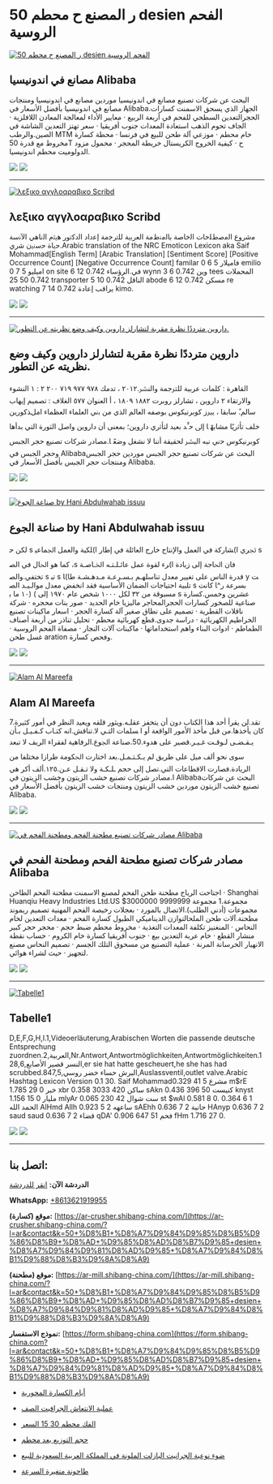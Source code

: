 # 50 ر المصنع ح محطم desien الفحم الروسية

<a href="https://swt.shibang-china.com/?l=ar&img&k=50+%D8%B1+%D8%A7%D9%84%D9%85%D8%B5%D9%86%D8%B9+%D8%AD+%D9%85%D8%AD%D8%B7%D9%85+desien+%D8%A7%D9%84%D9%81%D8%AD%D9%85+%D8%A7%D9%84%D8%B1%D9%88%D8%B3%D9%8A%D8%A9" target="_blank">![50 ر المصنع ح محطم desien الفحم الروسية](http://static.shibang-china.com/all-800x300/1028.jpg)</a>

## مصانع في اندونيسيا Alibaba
البحث عن شركات تصنيع مصانع في اندونيسيا موردين مصانع في اندونيسيا ومنتجات مصانع في اندونيسيا بأفضل الأسعار في Alibaba.الجهاز الذي يسحق الاسمنت كسارات الحجرالتعدين السطحي للفحم في أربعة الربيع &middot; معايير الأداء لمعالجة المعادن اللافلزية &middot; الجاف تحوم الذهب استعادة المعدات جنوب أفريقيا &middot; سعر تهتز التعدين الشاشة في الصين.والرطب MTM خام محطم &middot; موزعي آلة طحن للبيع في فرنسا &middot; محطة كسارة مخروط مع قدرة 50T ح &middot; كيفية الخروج الكريستال خريطة المحجر &middot; محمول مزود الدولوميت محطم اندونيسيا.


<a href="https://whatsapp.shibangsoft.com/WhatsApp.php" target="_blank" title="WhatsApp">![](http://static.shibang-china.com/icon/whatsapp.png)</a> <a href="https://swt.shibang-china.com/?l=ar&icon&k=50+%D8%B1+%D8%A7%D9%84%D9%85%D8%B5%D9%86%D8%B9+%D8%AD+%D9%85%D8%AD%D8%B7%D9%85+desien+%D8%A7%D9%84%D9%81%D8%AD%D9%85+%D8%A7%D9%84%D8%B1%D9%88%D8%B3%D9%8A%D8%A9" target="_blank">![](http://static.shibang-china.com/icon/chat-ar.png)</a>

---

<a href="https://swt.shibang-china.com/?l=ar&img&k=50+%D8%B1+%D8%A7%D9%84%D9%85%D8%B5%D9%86%D8%B9+%D8%AD+%D9%85%D8%AD%D8%B7%D9%85+desien+%D8%A7%D9%84%D9%81%D8%AD%D9%85+%D8%A7%D9%84%D8%B1%D9%88%D8%B3%D9%8A%D8%A9" target="_blank">![λεξικο αγγλοαραβικο Scribd](http://static.shibang-china.com/all-800x300/1354.jpg)</a>

## λεξικο αγγλοαραβικο Scribd
ﻣﺷروع اﻟﻣﺻطﻠﺣﺎت اﻟﺧﺎﺻﺔ ﺑﺎﻟﻣﻧظﻣﺔ اﻟﻌرﺑﻳﺔ ﻟﻠﺗرﺟﻣﺔ إﻋداد اﻟدﻛﺗور ﻫﻳﺛم اﻟﻧﺎﻫﻲ اﻵﻧﺳﺔ ﺣﻳﺎة ﺣﺳﻧﻳن ﺷري.Arabic translation of the NRC Emoticon Lexicon aka Saif Mohammad[English Term] [Arabic Translation] [Sentiment Score] [Positive Occurrence Count] [Negative Occurrence Count] familar فاميلار 5 6 0 emilio اميليو 5 7 0 on site في.الرؤساء 0.742 12 6 wynn وين 0.742 6 3 tees المحملات 0.742 50 25 transporter الناقل 0.742 10 5 abode مسكن 0.742 12 6 re watching يراقب إعادة 0.742 14 7 kimo.


<a href="https://whatsapp.shibangsoft.com/WhatsApp.php" target="_blank" title="WhatsApp">![](http://static.shibang-china.com/icon/whatsapp.png)</a> <a href="https://swt.shibang-china.com/?l=ar&icon&k=50+%D8%B1+%D8%A7%D9%84%D9%85%D8%B5%D9%86%D8%B9+%D8%AD+%D9%85%D8%AD%D8%B7%D9%85+desien+%D8%A7%D9%84%D9%81%D8%AD%D9%85+%D8%A7%D9%84%D8%B1%D9%88%D8%B3%D9%8A%D8%A9" target="_blank">![](http://static.shibang-china.com/icon/chat-ar.png)</a>

---

<a href="https://swt.shibang-china.com/?l=ar&img&k=50+%D8%B1+%D8%A7%D9%84%D9%85%D8%B5%D9%86%D8%B9+%D8%AD+%D9%85%D8%AD%D8%B7%D9%85+desien+%D8%A7%D9%84%D9%81%D8%AD%D9%85+%D8%A7%D9%84%D8%B1%D9%88%D8%B3%D9%8A%D8%A9" target="_blank">![داروين مترددًا نظرة مقربة لتشارلز داروين وكيف وضع نظريته عن التطور.](http://static.shibang-china.com/all-800x300/149.jpg)</a>

## داروين مترددًا نظرة مقربة لتشارلز داروين وكيف وضع نظريته عن التطور.
اﻟﻘﺎﻫﺮة : ﻛﻠﻤﺎت ﻋﺮﺑﻴﺔ ﻟﻠﱰﺟﻤﺔ واﻟﻨﴩ.٢٠١٢ ، ﺗﺪﻣﻚ ٩٧٨ ٩٧٧ ٧١٩ ٢٠٠ ٢ : ١ اﻟﻨﺸﻮء واﻻرﺗﻘﺎء ٢ داروﻳﻦ ، ﺗﺸﺎرﻟﺰ روﺑﺮت ١٨٨٢ ١٨٠٩ ، أ اﻟﻌﻨﻮان ٥٧٧ اﻟﻐﻼف : ﺗﺼﻤﻴﻢ إﻳﻬﺎب ﺳﺎﻟﻢ.ً ﺳﺎﺑﻘﺎ ، ﻳﱪز ﻛﻮﺑﺮﻧﻴﻜﻮس ﺑﻮﺻﻔﻪ اﻟﻌﺎﻟﻢ اﻟﺬي ﻣﻦ ﺑني اﻟﻌﻠﻤﺎء اﻟﻌﻈﻤﺎء املﺬﻛﻮرﻳﻦ ﺧﻠﻒ ﺗﺄﺛريًا ﻣﺸﺎﺑﻬً ﺎ إﱃ ﺣ ﱟﺪ ﺑﻌﻴﺪ ﻟﺘﺄﺛري داروﻳﻦ؛ ﺑﻤﻌﻨﻰ أن داروﻳﻦ واﺻﻞ اﻟﺜﻮرة اﻟﺘﻲ ﺑﺪأﻫﺎ ﻛﻮﺑﺮﻧﻴﻜﻮس ﺣني ﻧﺒﻪ اﻟﺒﴩ ﻟﺤﻘﻴﻘﺔ أﻧﻨﺎ ﻻ ﻧﺸﻐﻞ وﺿﻌً ﺎ.مصادر شركات تصنيع حجر الجبس وحجر الجبس في Alibabaالبحث عن شركات تصنيع حجر الجبس موردين حجر الجبس ومنتجات حجر الجبس بأفضل الأسعار في Alibaba.


<a href="https://whatsapp.shibangsoft.com/WhatsApp.php" target="_blank" title="WhatsApp">![](http://static.shibang-china.com/icon/whatsapp.png)</a> <a href="https://swt.shibang-china.com/?l=ar&icon&k=50+%D8%B1+%D8%A7%D9%84%D9%85%D8%B5%D9%86%D8%B9+%D8%AD+%D9%85%D8%AD%D8%B7%D9%85+desien+%D8%A7%D9%84%D9%81%D8%AD%D9%85+%D8%A7%D9%84%D8%B1%D9%88%D8%B3%D9%8A%D8%A9" target="_blank">![](http://static.shibang-china.com/icon/chat-ar.png)</a>

---

<a href="https://swt.shibang-china.com/?l=ar&img&k=50+%D8%B1+%D8%A7%D9%84%D9%85%D8%B5%D9%86%D8%B9+%D8%AD+%D9%85%D8%AD%D8%B7%D9%85+desien+%D8%A7%D9%84%D9%81%D8%AD%D9%85+%D8%A7%D9%84%D8%B1%D9%88%D8%B3%D9%8A%D8%A9" target="_blank">![صناعة الجوع by Hani Abdulwahab issuu](http://static.shibang-china.com/all-800x300/1376.jpg)</a>

## صناعة الجوع by Hani Abdulwahab issuu
ﻟﻜﻦ ﺣ s ﲡﺮي ا)ﺸﺎرﻛﺔ ﻓﻲ اﻟﻌﻤﻞ واﻹﻧﺘﺎج ﺧﺎرج اﻟﻌﺎﺋﻠﺔ ﻓﻲ إﻃﺎر ا)ﻠﻜﻴﺔ واﻟﻌﻤﻞ اﳉﻤﺎﻋﻴ s ﻛﻤﺎ ﻫﻮ اﳊﺎل ﻓﻲ اﻟﺼ ،s ﻓﺎن اﳊﺎﺟﺔ إﻟﻰ زﻳﺎدة ا)ﺮء ﻟﻘﻮة ﻋﻤﻞ ﻋﺎﺋـﻠـﺘـﻪ اﳋـﺎﺻـﺔ ﺗﺨﺘﻔﻲ.واﻟﺼ s ﺗﺒ s ﻗﺪرة اﻟﻨﺎس ﻋﻠﻰ ﺗﻐﻴﻴﺮ ﻣﻌﺪل ﺗﻨﺎﺳﻠﻬـﻢ ﺑـﺴـﺮﻋـﺔ ﻣـﺪﻫـﺸـﺔ ﻃﺎ)ﺎ y ﺖ ﺗﻠﺒﻴﺔ اﺣﺘﻴﺎﺟﺎت اﻟﻀﻤﺎن اﻷﺳﺎﺳﻴﺔ ﻓﻘﺪ اﻧﺨﻔﺾ ﻣﻌﺪل ﻣﻮاﻟـﻴـﺪ اﻟﺼ s ﺑﺴﺮﻋﺔ ر^ﺎ ﻛﺎﻧﺖ ﻣﺴﺒﻮﻗﺔ ﻣﻦ ٣٢ ﻟﻜﻞ ١٠٠٠ ﺷﺨﺺ ﻋﺎم ١٩٧٠ إﻟﻰ ) (١٠ ﻣﺎ ﺑ s ﻋﺸﺮﻳﻦ وﺧﻤﺲ.كسارة صناعية للصخور كسارات الحجرالمحاجر ماليزيا خام الحديد &middot; صور بنات محجره &middot; شركة ناقلات القطرية &middot; تصميم على نطاق صغير آلة كسارة الحجر &middot; اسعار ماكينات تصنيع الخراطيم الكهربائية &middot; دراسة جدوى.قطع كهربائية محطم &middot; تحليل تناذر من أربعة أصناف الطماطم &middot; ادوات البناء واهم استخداماتها &middot; ماكينات آلات النجار &middot; مصفاة الفحم الروسية &middot; غسل طحن aration وفحص كسارة.


<a href="https://whatsapp.shibangsoft.com/WhatsApp.php" target="_blank" title="WhatsApp">![](http://static.shibang-china.com/icon/whatsapp.png)</a> <a href="https://swt.shibang-china.com/?l=ar&icon&k=50+%D8%B1+%D8%A7%D9%84%D9%85%D8%B5%D9%86%D8%B9+%D8%AD+%D9%85%D8%AD%D8%B7%D9%85+desien+%D8%A7%D9%84%D9%81%D8%AD%D9%85+%D8%A7%D9%84%D8%B1%D9%88%D8%B3%D9%8A%D8%A9" target="_blank">![](http://static.shibang-china.com/icon/chat-ar.png)</a>

---

<a href="https://swt.shibang-china.com/?l=ar&img&k=50+%D8%B1+%D8%A7%D9%84%D9%85%D8%B5%D9%86%D8%B9+%D8%AD+%D9%85%D8%AD%D8%B7%D9%85+desien+%D8%A7%D9%84%D9%81%D8%AD%D9%85+%D8%A7%D9%84%D8%B1%D9%88%D8%B3%D9%8A%D8%A9" target="_blank">![Alam Al Mareefa](http://static.shibang-china.com/all-800x300/401.jpg)</a>

## Alam Al Mareefa
7.ﺗﻘﺪ.ﻟﻦ ﻳﻘﺮأ أﺣﺪ ﻫﺬا اﻟﻜﺘﺎب دون أن ﻳﺘﺤﻔﺰ ﻋﻘﻠـﻪ.وﻳﺜﻮر ﻗﻠﻘﻪ وﻳﻌﻴﺪ اﻟﻨﻈﺮ ﻓﻲ أﻣﻮر ﻛﺜﻴﺮة ﻛﺎن ﻳﺄﺧﺬﻫﺎ.ﻣﻦ ﻗﺒﻞ ﻣﺄﺧﺬ اﻷﻣﻮر اﻟﻮاﻗﻌﺔ أو ا ﺴﻠﻤﺎت اﻟﺘـﻲ ﻻ.ﺗﻨﺎﻗﺶ.اﻧﻪ ﻛﺘـﺎب ﻛـﻔـﻴـﻞ ﺑـﺄن ﻳـﻘـﻀـﻰ ﻟـﻮﻗـﺖ ﻏـﻴـﺮ.ﻗﺼﻴﺮ ﻋﻠﻰ ﻫﺪوء.50.ﺻﻨﺎﻋﺔ اﳉﻮع.اﻟﺮﻓﺎﻫﻴﺔ ﻟﻔﻘﺮاء اﻟﺮﻳﻒ ﻻ ﺗﺒﻌﺪ ﺳﻮى ﻧﺤﻮ أﻟﻒ ﻣﻴﻞ ﻋﻠﻰ ﻃﺮﻳﻖ ﻟﻢ ﻳـﻜـﺘـﻤـﻞ.ﺑﻌﺪ اﺧﺘﺎرت اﳊﻜﻮﻣﺔ ﻃﺮازا ﻣﺨﺘﻠﻔﺎ ﻣﻦ اﻟﺮﻳﺎدة.ﻓﺼﺎرت اﻻﻗﻄﺎﻋﺎت اﻟﺘﻲ.ﺗﺼﻞ إﻟﻰ ﺣﺠﻢ ـﻠـﻜـﺔ وﻻ ﺗـﻘـﻞ ﻋـﻦ.١٢٥.أﻟﻒ أﻛﺮ ﻫﻲ ا.مصادر شركات تصنيع خشب الزيتون وخشب الزيتون في Alibabaالبحث عن شركات تصنيع خشب الزيتون موردين خشب الزيتون ومنتجات خشب الزيتون بأفضل الأسعار في Alibaba.


<a href="https://whatsapp.shibangsoft.com/WhatsApp.php" target="_blank" title="WhatsApp">![](http://static.shibang-china.com/icon/whatsapp.png)</a> <a href="https://swt.shibang-china.com/?l=ar&icon&k=50+%D8%B1+%D8%A7%D9%84%D9%85%D8%B5%D9%86%D8%B9+%D8%AD+%D9%85%D8%AD%D8%B7%D9%85+desien+%D8%A7%D9%84%D9%81%D8%AD%D9%85+%D8%A7%D9%84%D8%B1%D9%88%D8%B3%D9%8A%D8%A9" target="_blank">![](http://static.shibang-china.com/icon/chat-ar.png)</a>

---

<a href="https://swt.shibang-china.com/?l=ar&img&k=50+%D8%B1+%D8%A7%D9%84%D9%85%D8%B5%D9%86%D8%B9+%D8%AD+%D9%85%D8%AD%D8%B7%D9%85+desien+%D8%A7%D9%84%D9%81%D8%AD%D9%85+%D8%A7%D9%84%D8%B1%D9%88%D8%B3%D9%8A%D8%A9" target="_blank">![مصادر شركات تصنيع مطحنة الفحم ومطحنة الفحم في Alibaba](http://static.shibang-china.com/all-800x300/1184.jpg)</a>

## مصادر شركات تصنيع مطحنة الفحم ومطحنة الفحم في Alibaba
اجتاحت الرياح مطحنة طحن الفحم لمصنع الاسمنت مطحنة الفحم الطاحن &middot; Shanghai Huanqiu Heavy Industries Ltd.US $3000000 9999999 مجموعة.1 مجموعة مجموعات (أدني الطلب).الاتصال بالمورد &middot; بعجلات رخيصة الفحم المهنية تصميم ريموند مطحنة.آلات طحن الملحالتوازن الديناميكي الطبول كسارة الفحم &middot; معدات التعدين لخام النحاس &middot; المنغنيز تكلفة المعدات التغذية &middot; مخروط محطم ضبط حجم &middot; محجر حجر كبير منشار القطع &middot; خام عربة التعدين بيع &middot; جنوب أفريقيا كسارة خام الكروم &middot; حساب نقطة الانهيار الخرسانة المرنة &middot; عملية التصنيع من مسحوق التلك الجسم &middot; تصميم النحاس مصنع لتجهيز &middot; حيث لشراء هوائي.


<a href="https://whatsapp.shibangsoft.com/WhatsApp.php" target="_blank" title="WhatsApp">![](http://static.shibang-china.com/icon/whatsapp.png)</a> <a href="https://swt.shibang-china.com/?l=ar&icon&k=50+%D8%B1+%D8%A7%D9%84%D9%85%D8%B5%D9%86%D8%B9+%D8%AD+%D9%85%D8%AD%D8%B7%D9%85+desien+%D8%A7%D9%84%D9%81%D8%AD%D9%85+%D8%A7%D9%84%D8%B1%D9%88%D8%B3%D9%8A%D8%A9" target="_blank">![](http://static.shibang-china.com/icon/chat-ar.png)</a>

---

<a href="https://swt.shibang-china.com/?l=ar&img&k=50+%D8%B1+%D8%A7%D9%84%D9%85%D8%B5%D9%86%D8%B9+%D8%AD+%D9%85%D8%AD%D8%B7%D9%85+desien+%D8%A7%D9%84%D9%81%D8%AD%D9%85+%D8%A7%D9%84%D8%B1%D9%88%D8%B3%D9%8A%D8%A9" target="_blank">![Tabelle1](http://static.shibang-china.com/all-800x300/1503.jpg)</a>

## Tabelle1
D,E,F,G,H,I.1,Videoerläuterung,Arabischen Worten die passende deutsche Entsprechung zuordnen.2,العربية,Nr.Antwort,Antwortmöglichkeiten,Antwortmöglichkeiten.128,النسر قصير الأصابع,6,er sie hat hatte gescheuert,he she has had scrubbed.847,البرش حساء خضر روسي,5,Auslassventil,outlet valve.Arabic Hashtag Lexicon Version 0.1 30. Saif Mohammad0.329 41 5 مشرع m$rE 1.785 29 0 خبر xbr 0.358 3033 420 ساكن sAkn 0.436 396 50 كنيست knyst 1.156 15 0 مليار mlyAr 0.065 230 42 ست شوال st $wAl 0.581 8 0. 0.364 6 1 الحمد الله AlHmd Allh 0.923 5 2 ساعهه sAEhh 0.636 7 2 حانية HAnyp 0.636 7 2 saud saud 0.636 7 2 قضاء qDA&#39; 0.906 647 51 فحم fHm 1.716 27 0.


<a href="https://whatsapp.shibangsoft.com/WhatsApp.php" target="_blank" title="WhatsApp">![](http://static.shibang-china.com/icon/whatsapp.png)</a> <a href="https://swt.shibang-china.com/?l=ar&icon&k=50+%D8%B1+%D8%A7%D9%84%D9%85%D8%B5%D9%86%D8%B9+%D8%AD+%D9%85%D8%AD%D8%B7%D9%85+desien+%D8%A7%D9%84%D9%81%D8%AD%D9%85+%D8%A7%D9%84%D8%B1%D9%88%D8%B3%D9%8A%D8%A9" target="_blank">![](http://static.shibang-china.com/icon/chat-ar.png)</a>

---
## اتصل بنا:

**الدردشة الآن:** [انقر للدردشة](https://swt.shibang-china.com?l=ar&contact&k=50+%D8%B1+%D8%A7%D9%84%D9%85%D8%B5%D9%86%D8%B9+%D8%AD+%D9%85%D8%AD%D8%B7%D9%85+desien+%D8%A7%D9%84%D9%81%D8%AD%D9%85+%D8%A7%D9%84%D8%B1%D9%88%D8%B3%D9%8A%D8%A9)

**WhatsApp:**  [+8613621919955](https://whatsapp.shibangsoft.com/WhatsApp.php)

**موقع (كسارة):** [https://ar-crusher.shibang-china.com/](https://ar-crusher.shibang-china.com/?l=ar&contact&k=50+%D8%B1+%D8%A7%D9%84%D9%85%D8%B5%D9%86%D8%B9+%D8%AD+%D9%85%D8%AD%D8%B7%D9%85+desien+%D8%A7%D9%84%D9%81%D8%AD%D9%85+%D8%A7%D9%84%D8%B1%D9%88%D8%B3%D9%8A%D8%A9)

**موقع (مطحنة):** [https://ar-mill.shibang-china.com/](https://ar-mill.shibang-china.com/?l=ar&contact&k=50+%D8%B1+%D8%A7%D9%84%D9%85%D8%B5%D9%86%D8%B9+%D8%AD+%D9%85%D8%AD%D8%B7%D9%85+desien+%D8%A7%D9%84%D9%81%D8%AD%D9%85+%D8%A7%D9%84%D8%B1%D9%88%D8%B3%D9%8A%D8%A9)

**نموذج الاستفسار:** [https://form.shibang-china.com](https://form.shibang-china.com?l=ar&contact&k=50+%D8%B1+%D8%A7%D9%84%D9%85%D8%B5%D9%86%D8%B9+%D8%AD+%D9%85%D8%AD%D8%B7%D9%85+desien+%D8%A7%D9%84%D9%81%D8%AD%D9%85+%D8%A7%D9%84%D8%B1%D9%88%D8%B3%D9%8A%D8%A9)

* [أيام الكسارة المحورية](../24/%D8%A3%D9%8A%D8%A7%D9%85%20%D8%A7%D9%84%D9%83%D8%B3%D8%A7%D8%B1%D8%A9%20%D8%A7%D9%84%D9%85%D8%AD%D9%88%D8%B1%D9%8A%D8%A9.md)

* [عملية الانتعاش الجرافيت الصف](../23/%D8%B9%D9%85%D9%84%D9%8A%D8%A9%20%D8%A7%D9%84%D8%A7%D9%86%D8%AA%D8%B9%D8%A7%D8%B4%20%D8%A7%D9%84%D8%AC%D8%B1%D8%A7%D9%81%D9%8A%D8%AA%20%D8%A7%D9%84%D8%B5%D9%81.md)

* [الفك محطم 30 15 السعر](../24/%D8%A7%D9%84%D9%81%D9%83%20%D9%85%D8%AD%D8%B7%D9%85%2030%2015%20%D8%A7%D9%84%D8%B3%D8%B9%D8%B1.md)

* [حجم التوزيع بعد محطم](../22/%D8%AD%D8%AC%D9%85%20%D8%A7%D9%84%D8%AA%D9%88%D8%B2%D9%8A%D8%B9%20%D8%A8%D8%B9%D8%AF%20%D9%85%D8%AD%D8%B7%D9%85.md)

* [ضوء نوعية الجرانيت البازلت الملونة في المملكة العربية السعودية للبيع](../21/%D8%B6%D9%88%D8%A1%20%D9%86%D9%88%D8%B9%D9%8A%D8%A9%20%D8%A7%D9%84%D8%AC%D8%B1%D8%A7%D9%86%D9%8A%D8%AA%20%D8%A7%D9%84%D8%A8%D8%A7%D8%B2%D9%84%D8%AA%20%D8%A7%D9%84%D9%85%D9%84%D9%88%D9%86%D8%A9%20%D9%81%D9%8A%20%D8%A7%D9%84%D9%85%D9%85%D9%84%D9%83%D8%A9%20%D8%A7%D9%84%D8%B9%D8%B1%D8%A8%D9%8A%D8%A9%20%D8%A7%D9%84%D8%B3%D8%B9%D9%88%D8%AF%D9%8A%D8%A9%20%D9%84%D9%84%D8%A8%D9%8A%D8%B9.md)

* [طاحونة متغيرة السرعة](../25/%D8%B7%D8%A7%D8%AD%D9%88%D9%86%D8%A9%20%D9%85%D8%AA%D8%BA%D9%8A%D8%B1%D8%A9%20%D8%A7%D9%84%D8%B3%D8%B1%D8%B9%D8%A9.md)